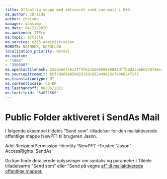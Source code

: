 ```yaml
---
title: Offentlig mappe med aktiveret send som mail i EXO
ms.author: chrisda
author: chrisda
manager: dansimp
ms.date: 04/21/2020
ms.audience: ITPro
ms.topic: article
ms.service: o365-administration
ROBOTS: NOINDEX, NOFOLLOW
localization_priority: Normal
ms.custom:
- "1956"
- "3500007"
ms.openlocfilehash: 22aa3e8f46c2ff4f62cb520b9498041dffb9d3a3eb607d788cc97b10bf32dbb5
ms.sourcegitcommit: b5f7da89a650d2915dc652449623c78be6247175
ms.translationtype: MT
ms.contentlocale: da-DK
ms.lasthandoff: 08/05/2021
ms.locfileid: "54052560"
---
```

# <a name="sendas-mail-enabled-public-folder"></a>Public Folder aktiveret i SendAs Mail

I følgende eksempel tildeles "Send som"-tilladelser for den mailaktiverede offentlige mappe NewPF1 til brugeren Jason.

Add-RecipientPermission -Identity 'NewPF1' -Trustee "Jason" -AccessRights 'SendAs'

Du kan finde detaljerede oplysninger om syntaks og parameter i Tildele tilladelserne "Send som" eller "Send på vegne [af" til mailaktiverede offentlige mapper.](https://docs.microsoft.com/exchange/collaboration-exo/public-folders/assign-permissions-mail-enabled-pfs)

